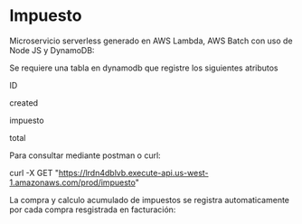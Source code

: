 # Impuesto

Microservicio serverless generado en AWS Lambda, AWS Batch con uso de Node JS y DynamoDB:

Se requiere una tabla en dynamodb que registre los siguientes atributos

ID

created

impuesto

total

Para consultar mediante postman o curl:

curl -X GET "https://lrdn4dblvb.execute-api.us-west-1.amazonaws.com/prod/impuesto"

La compra y calculo acumulado de impuestos se registra automaticamente por cada compra resgistrada en facturación:


